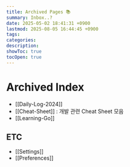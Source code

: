 ```yaml
---
title: Archived Pages 📚
summary: Inbox..?
date: 2025-05-02 18:41:31 +0900
lastmod: 2025-08-05 16:44:45 +0900
tags: 
categories: 
description: 
showToc: true
tocOpen: true
---
```


# Archived Index

- [[Daily-Log-2024]] 
- [[Cheat-Sheet]] : 개발 관련 Cheat Sheet 모음
- [[Learning-Go]]
## ETC 
- [[Settings]]
- [[Preferences]]
